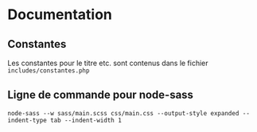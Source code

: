 # Documentation

## Constantes

Les constantes pour le titre etc. sont contenus dans le fichier `includes/constantes.php`

## Ligne de commande pour node-sass

```node-sass --w sass/main.scss css/main.css --output-style expanded --indent-type tab --indent-width 1```